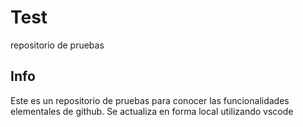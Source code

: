 # Test
repositorio de pruebas 

## Info 
Este es un repositorio de pruebas para conocer las funcionalidades elementales de github.
Se actualiza en forma local utilizando vscode
